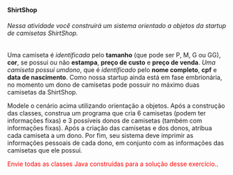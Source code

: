 #### ShirtShop

###### Nessa atividade você construirá um sistema orientado a objetos da startup de camisetas ShirtShop.

Uma camiseta é *identificada* pelo **tamanho** (que pode ser P, M, G ou GG), **cor**, se
possui ou não **estampa**, **preço de custo** e **preço de venda**. *Uma camiseta possui umdono*, que é *identificado* pelo **nome completo**, **cpf** e **data de nascimento**. Como nossa startup ainda está em fase embrionária, no momento um dono de camisetas
pode possuir no máximo duas camisetas da ShirtShop.

Modele o cenário acima utilizando orientação a objetos. Após a construção das
classes, construa um programa que cria 6 camisetas (podem ter informações fixas)
e 3 possíveis donos de camisetas (também com informações fixas). Após a criação
das camisetas e dos donos, atribua cada camiseta a um dono.  Por fim, seu
sistema deve imprimir as informações pessoais de cada dono, em conjunto com as
informações das camisetas que ele possui.

<span style="color:red">Envie todas as classes Java construídas para a solução desse exercício.</span>.
